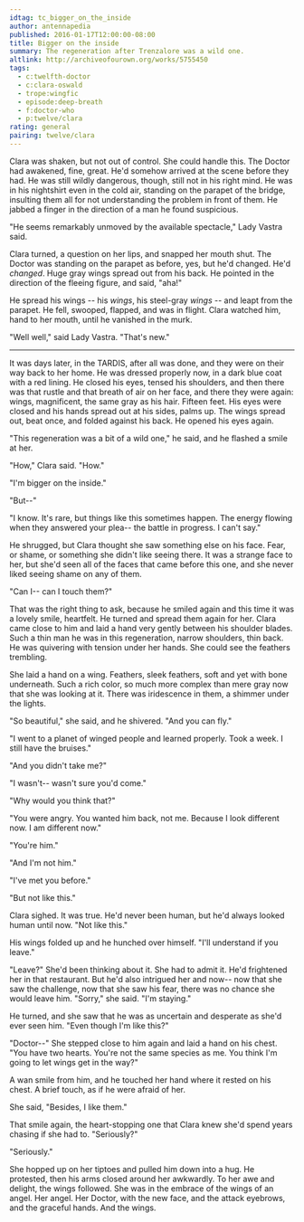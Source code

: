```yaml
---
idtag: tc_bigger_on_the_inside
author: antennapedia
published: 2016-01-17T12:00:00-08:00
title: Bigger on the inside
summary: The regeneration after Trenzalore was a wild one.
altlink: http://archiveofourown.org/works/5755450
tags:
  - c:twelfth-doctor
  - c:clara-oswald
  - trope:wingfic
  - episode:deep-breath
  - f:doctor-who
  - p:twelve/clara
rating: general
pairing: twelve/clara
---
```

Clara was shaken, but not out of control. She could handle this. The Doctor had awakened, fine, great. He'd somehow arrived at the scene before they had. He was still wildly dangerous, though, still not in his right mind. He was in his nightshirt even in the cold air, standing on the parapet of the bridge, insulting them all for not understanding the problem in front of them. He jabbed a finger in the direction of a man he found suspicious.

"He seems remarkably unmoved by the available spectacle," Lady Vastra said.

Clara turned, a question on her lips, and snapped her mouth shut. The Doctor was standing on the parapet as before, yes, but he'd changed. He'd *changed*. Huge gray wings spread out from his back. He pointed in the direction of the fleeing figure, and said, "aha!"

He spread his wings -- his *wings*, his steel-gray *wings* -- and leapt from the parapet. He fell, swooped, flapped, and was in flight. Clara watched him, hand to her mouth, until he vanished in the murk.

"Well well," said Lady Vastra. "That's new."

***

It was days later, in the TARDIS, after all was done, and they were on their way back to her home. He was dressed properly now, in a dark blue coat with a red lining. He closed his eyes, tensed his shoulders, and then there was that rustle and that breath of air on her face, and there they were again: wings, magnificent, the same gray as his hair. Fifteen feet. His eyes were closed and his hands spread out at his sides, palms up. The wings spread out, beat once, and folded against his back. He opened his eyes again.

"This regeneration was a bit of a wild one," he said, and he flashed a smile at her.

"How," Clara said. "How."

"I'm bigger on the inside."

"But--"

"I know. It's rare, but things like this sometimes happen. The energy flowing when they answered your plea-- the battle in progress. I can't say."

He shrugged, but Clara thought she saw something else on his face. Fear, or shame, or something she didn't like seeing there. It was a strange face to her, but she'd seen all of the faces that came before this one, and she never liked seeing shame on any of them.

"Can I-- can I touch them?"

That was the right thing to ask, because he smiled again and this time it was a lovely smile, heartfelt. He turned and spread them again for her. Clara came close to him and laid a hand very gently between his shoulder blades. Such a thin man he was in this regeneration, narrow shoulders, thin back. He was quivering with tension under her hands. She could see the feathers trembling.

She laid a hand on a wing. Feathers, sleek feathers, soft and yet with bone underneath. Such a rich color, so much more complex than mere gray now that she was looking at it. There was iridescence in them, a shimmer under the lights.

"So beautiful," she said, and he shivered. "And you can fly."

"I went to a planet of winged people and learned properly. Took a week. I still have the bruises."

"And you didn't take me?"

"I wasn't-- wasn't sure you'd come."

"Why would you think that?"

"You were angry. You wanted him back, not me. Because I look different now. I am different now."

"You're him."

"And I'm not him."

"I've met you before."

"But not like this."

Clara sighed. It was true. He'd never been human, but he'd always looked human until now. "Not like this."

His wings folded up and he hunched over himself. "I'll understand if you leave."

"Leave?" She'd been thinking about it. She had to admit it. He'd frightened her in that restaurant. But he'd also intrigued her and now-- now that she saw the challenge, now that she saw his fear, there was no chance she would leave him. "Sorry," she said. "I'm staying."

He turned, and she saw that he was as uncertain and desperate as she'd ever seen him. "Even though I'm like this?"

"Doctor--" She stepped close to him again and laid a hand on his chest. "You have two hearts. You're not the same species as me. You think I'm going to let wings get in the way?"

A wan smile from him, and he touched her hand where it rested on his chest. A brief touch, as if he were afraid of her.

She said, "Besides, I like them."

That smile again, the heart-stopping one that Clara knew she'd spend years chasing if she had to. "Seriously?"

"Seriously."

She hopped up on her tiptoes and pulled him down into a hug. He protested, then his arms closed around her awkwardly. To her awe and delight, the wings followed. She was in the embrace of the wings of an angel. Her angel. Her Doctor, with the new face, and the attack eyebrows, and the graceful hands. And the wings.
